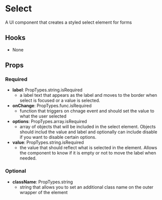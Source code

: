 # Select

A UI component that creates a styled select element for forms

## Hooks

-   None

## Props

### Required

-   **label**: PropTypes.string.isRequired
    -   a label text that appears as the label and moves to the border when select is focused or a value is selected.
-   **onChange**: PropTypes.func.isRequired
    -   function that triggers on chnage event and should set the value to what the user selected
-   **options**: PropTypes.array.isRequired
    -   array of objects that will be included in the select element. Objects should includ the value and label and optionally can include disable if you want to disable certain options.
-   **value**: PropTypes.string.isRequired
    -   the value that should reflect what is selected in the element. Allows the component to know if it is empty or not to move the label when needed.

### Optional

-   **className**: PropTypes.string
    -   string that allows you to set an additional class name on the outer wrapper of the element